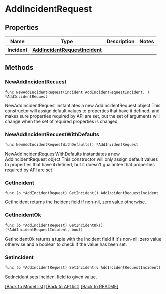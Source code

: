 # AddIncidentRequest

## Properties

Name | Type | Description | Notes
------------ | ------------- | ------------- | -------------
**Incident** | [**AddIncidentRequestIncident**](AddIncidentRequestIncident.md) |  | 

## Methods

### NewAddIncidentRequest

`func NewAddIncidentRequest(incident AddIncidentRequestIncident, ) *AddIncidentRequest`

NewAddIncidentRequest instantiates a new AddIncidentRequest object
This constructor will assign default values to properties that have it defined,
and makes sure properties required by API are set, but the set of arguments
will change when the set of required properties is changed

### NewAddIncidentRequestWithDefaults

`func NewAddIncidentRequestWithDefaults() *AddIncidentRequest`

NewAddIncidentRequestWithDefaults instantiates a new AddIncidentRequest object
This constructor will only assign default values to properties that have it defined,
but it doesn't guarantee that properties required by API are set

### GetIncident

`func (o *AddIncidentRequest) GetIncident() AddIncidentRequestIncident`

GetIncident returns the Incident field if non-nil, zero value otherwise.

### GetIncidentOk

`func (o *AddIncidentRequest) GetIncidentOk() (*AddIncidentRequestIncident, bool)`

GetIncidentOk returns a tuple with the Incident field if it's non-nil, zero value otherwise
and a boolean to check if the value has been set.

### SetIncident

`func (o *AddIncidentRequest) SetIncident(v AddIncidentRequestIncident)`

SetIncident sets Incident field to given value.



[[Back to Model list]](../README.md#documentation-for-models) [[Back to API list]](../README.md#documentation-for-api-endpoints) [[Back to README]](../README.md)


